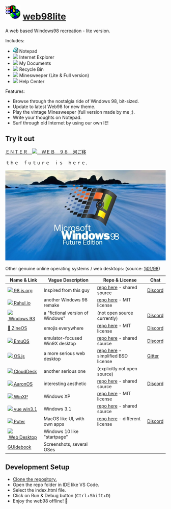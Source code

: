 # ![](images/UpdateWindowsLogo.png) [web98lite](https://web98lite.vercel.app/)

A web based Windows98 recreation - lite version.

Includes:
* ![](https://github.com/1j01/98/raw/master/images/icons/notepad-16x16.png) Notepad
* ![](https://github.com/1j01/98/raw/master/images/icons/internet-explorer-16x16.png) Internet Explorer
* ![](https://github.com/1j01/98/raw/master/images/icons/folder-open-16x16.png) My Documents
* ![](https://github.com/1j01/98/blob/master/images/icons/recycle-bin-16x16.png) Recycle Bin
* ![](https://github.com/1j01/98/raw/master/images/icons/minesweeper-16x16.png) Minesweeper (Lite & Full version)
* ![](https://github.com/1j01/98/raw/master/images/icons/chm-16x16.png) Help Center

Features:
* Browse through the nostalgia ride of Windows 98, bit-sized.
* Update to latest Web98 for new theme.
* Play the vintage Minesweeper (full version made by me ;).
* Write your thoughts on Notepad.
* Surf through old Internet by using our own IE!

## Try it out

[ ＥＮＴＥＲ　![](https://github.com/1j01/98/raw/master/images/icons/windows-update-16x16.png)　ＷＥＢ　９８　河ご移](https://web98lite.vercel.app/)

ｔｈｅ　ｆｕｔｕｒｅ　ｉｓ　ｈｅｒｅ．

[![](images/windows98-future-edition.jpg)](https://web98lite.vercel.app/)

Other genuine online operating systems / web desktops: (source: [1j01/98](https://github.com/1j01/98))

| Name & Link                                                                                           | Vague Description                | Repo & License                                                                                                                                         | Chat                                    |
|-------------------------------------------------------------------------------------------------------|----------------------------------|--------------------------------------------------------------------------------------------------------------------------------------------------------|-----------------------------------------|
| [![](https://github.com/1j01/98/raw/master/images/icons/windows-update-16x16.png)&nbsp;98.js.org](https://98.js.org/)                                              | Inspired from this guy        | [repo here](https://github.com/1j01/98/) - shared source                                                                           | [Discord](https://discord.com/invite/SyFweYjTKx)                                        |
| [![](https://github.com/1j01/98/raw/master/images/start.png)&nbsp;Rahul.io](https://rahul.io/)                                              | another Windows 98 remake        | [repo here](https://github.com/lolstring/window98-html-css-js) - MIT license                                                                           |                                         |
| [![](https://github.com/1j01/98/raw/master/images/icons/windows-93-16x16.png)&nbsp;Windows&nbsp;93](https://www.windows93.net/)             | a "fictional version of Windows" | (not open source currently)                                                                                                                            | [Discord](https://discord.gg/vAmMu7q)   |
| [🏡 ZineOS](https://whimsy.space/)                                                                     | emojis everywhere                | [repo here](https://github.com/STRd6/zine) - MIT license                                                                                               | [Discord](https://discord.gg/tUj4zYA)   |
| [![](https://github.com/1j01/98/raw/master/images/icons/emuos-16x16.png)&nbsp;EmuOS](https://emupedia.net/beta/emuos/)                      | emulator-focused Win9X desktop   | [repo here](https://github.com/Emupedia/emupedia.github.io) - shared source                                                                            | [Discord](https://discord.gg/5u4VR9v)   |
| [![](https://github.com/1j01/98/raw/master/images/icons/os-js-16x16.png)&nbsp;OS.js](https://www.os-js.org/)                                | a more serious web desktop       | [repo here](https://github.com/os-js/OS.js) - simplified BSD license                                                                                   | [Gitter](https://gitter.im/os-js/OS.js) |
| [![](https://github.com/1j01/98/raw/master/images/icons/clouddesk-16x16.png)&nbsp;CloudDesk](http://altaica.altervista.org/)                | another serious one              | (explicitly not open source)                                                                                                                           |                                         |
| [![](https://github.com/1j01/98/raw/master/images/icons/aaronos-16x16.png)&nbsp;AaronOS](https://aaronos.dev/AaronOS/aosBeta.php)           | interesting aesthetic            | [repo here](https://github.com/MineAndCraft12/AaronOS) - shared source                                                                                 | [Discord](https://discord.gg/eWDac7E)   |
| [![](https://github.com/1j01/98/raw/master/images/icons/winxp-doge-16x16.png)&nbsp;WinXP](https://winxp.vercel.app/)                            | Windows XP                       | [repo here](https://github.com/ShizukuIchi/winXP/) - MIT license                                                                                       |                                         |
| [![](https://github.com/1j01/98/raw/master/images/icons/vue-win3.1-16x16.png)&nbsp;vue win3.1](https://disjfa.github.io/vue-win-3.1/)       | Windows 3.1                      | [repo here](https://github.com/disjfa/vue-win-3.1) - shared source                                                                                     |                                         |
| [![](https://puter.com/dist/favicons/favicon-16x16.png)&nbsp;Puter](http://puter.com/)      | MacOS like UI, with own apps   | [repo here](https://github.com/HeyPuter/puter) - different license |  [Discord](https://discord.com/invite/PQcx7Teh8u)                                                                                                                                                       |                                         |
| [![](https://github.com/1j01/98/raw/master/images/icons/webdesktop-16x16.png)&nbsp;Web&nbsp;Desktop](https://webdesktop.net/)               | Windows 10 like "startpage"      |                                                                                                                                                        |                                         |
| [GUIdebook](https://guidebookgallery.org/guis/windows/)                                               | Screenshots, several OSes        |                                                                                                                                                        |                                         |

## Development Setup

- [Clone the repository.](https://docs.github.com/en/github/creating-cloning-and-archiving-repositories/cloning-a-repository)
- Open the repo folder in IDE like VS Code.
- Select the index.html file.
- Click on Run & Debug button (<kbd>Ctrl</kbd>+<kbd>Shift</kbd>+<kbd>D</kbd>)
- Enjoy the web98 offline! 🥤
